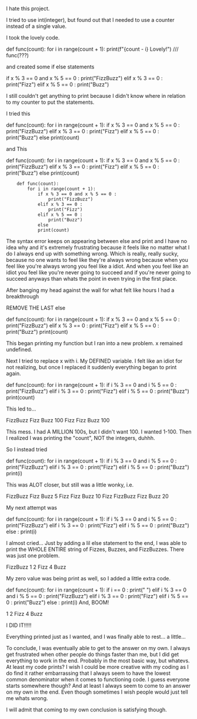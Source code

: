 I hate this project.

I tried to use int(integer), but found out that I needed to use a counter instead of a single value.

I took the lovely code.

def func(count):
  for i in range(count + 1):
    print(f"{count - i} Lovely!")
///
func(???)

and created some if else statements

if x % 3 == 0 and x % 5 == 0 :
           print("FizzBuzz")
       elif x % 3 == 0 :
           print("Fizz")
       elif x % 5 == 0 :
           print("Buzz")



I still couldn't get anything to print because I didn't know where in relation to my counter to put the statements.

I tried this

def func(count):
    for i in range(count + 1):
        if x % 3 == 0 and x % 5 == 0 :
            print("FizzBuzz")
        elif x % 3 == 0 :
            print("Fizz")
        elif x % 5 == 0 :
            print("Buzz")
        else print(count)

and This

def func(count):
    for i in range(count + 1):
        if x % 3 == 0 and x % 5 == 0 :
            print("FizzBuzz")
        elif x % 3 == 0 :
            print("Fizz")
        elif x % 5 == 0 :
            print("Buzz")
        else print(count)

        def func(count):
            for i in range(count + 1):
                if x % 3 == 0 and x % 5 == 0 :
                    print("FizzBuzz")
                elif x % 3 == 0 :
                    print("Fizz")
                elif x % 5 == 0 :
                    print("Buzz")
                else
                print(count)

The syntax error keeps on appearing between else and print and I have no idea why and it's extremely frustrating because it feels like no matter what I do I always end up with something wrong. Which is really, really sucky, because no one wants to feel like they're always wrong because when you feel like you're always wrong you feel like a idiot. And when you feel like an idiot you feel like you're never going to succeed and if you're never going to succeed anyways than whats the point in even trying in the first place.


After banging my head against the wall for what felt like hours I had a breakthrough

REMOVE THE LAST else

def func(count):
    for i in range(count + 1):
        if x % 3 == 0 and x % 5 == 0 :
            print("FizzBuzz")
        elif x % 3 == 0 :
            print("Fizz")
        elif x % 5 == 0 :
            print("Buzz")
            print(count)

This began printing my function but I ran into a new problem. x remained undefined.

Next I tried to replace x with i. My DEFINED variable. I felt like an idiot for not realizing, but once I replaced it suddenly everything began to print again.

def func(count):
    for i in range(count + 1):
        if i % 3 == 0 and i % 5 == 0 :
            print("FizzBuzz")
        elif i % 3 == 0 :
            print("Fizz")
        elif i % 5 == 0 :
            print("Buzz")
            print(count)

This led to...

FizzBuzz
Fizz
Buzz
100
Fizz
Fizz
Buzz
100

This mess.
I had A MILLION 100s, but I didn't want 100. I wanted 1-100. Then I realized I was printing the "count", NOT the integers, duhhh.

So I instead tried

def func(count):
    for i in range(count + 1):
        if i % 3 == 0 and i % 5 == 0 :
            print("FizzBuzz")
        elif i % 3 == 0 :
            print("Fizz")
        elif i % 5 == 0 :
            print("Buzz")
            print(i)

This was ALOT closer, but still was a little wonky, i.e.

FizzBuzz
Fizz
Buzz
5
Fizz
Fizz
Buzz
10
Fizz
FizzBuzz
Fizz
Buzz
20

My next attempt was

def func(count):
    for i in range(count + 1):
        if i % 3 == 0 and i % 5 == 0 :
            print("FizzBuzz")
        elif i % 3 == 0 :
            print("Fizz")
        elif i % 5 == 0 :
            print("Buzz")
        else :
            print(i)

I almost cried...
Just by adding a lil else statement to the end, I was able to print the WHOLE ENTIRE string of Fizzes, Buzzes, and FizzBuzzes. There was just one problem.

FizzBuzz
1
2
Fizz
4
Buzz

My zero value was being print as well, so I added a little extra code.

def func(count):
    for i in range(count + 1):
        if i == 0 :
            print(" ")
        elif i % 3 == 0 and i % 5 == 0 :
            print("FizzBuzz")
        elif i % 3 == 0 :
            print("Fizz")
        elif i % 5 == 0 :
            print("Buzz")
        else :
            print(i)
And, BOOM!

1
2
Fizz
4
Buzz

I DID IT!!!!!


Everything printed just as I wanted, and I was finally able to rest... a little...



To conclude, I was eventually able to get to the answer on my own. I always get frustrated when other people do things faster than me, but I did get everything to work in the end. Probably in the most basic way, but whatevs. At least my code prints?
I wish I could be more creative with my coding as I do find it rather embarrassing that I always seem to have the lowest common denominator when it comes to functioning code. I guess everyone starts somewhere though? And at least I always seem to come to an answer on my own in the end. Even though sometimes I wish people would just tell me whats wrong.

I will admit that coming to my own conclusion is satisfying though.
